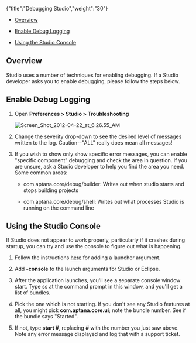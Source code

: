 {"title":"Debugging Studio","weight":"30"} 

*   [Overview](#Overview)
    
*   [Enable Debug Logging](#EnableDebugLogging)
    
*   [Using the Studio Console](#UsingtheStudioConsole)
    

## Overview

Studio uses a number of techniques for enabling debugging. If a Studio developer asks you to enable debugging, please follow the steps below.

## Enable Debug Logging

1.  Open **Preferences > Studio > Troubleshooting**
    
    ![Screen_Shot_2012-04-22_at_6.26.55_AM](/Images/appc/download/attachments/30083285/Screen_Shot_2012-04-22_at_6.26.55_AM.png)
2.  Change the severity drop-down to see the desired level of messages written to the log. Caution--"ALL" really does mean all messages!
    
3.  If you wish to show only show specific error messages, you can enable "specific component" debugging and check the area in question. If you are unsure, ask a Studio developer to help you find the area you need. Some common areas:
    
    *   com.aptana.core/debug/builder: Writes out when studio starts and stops building projects
        
    *   com.aptana.core/debug/shell: Writes out what processes Studio is running on the command line
        

## Using the Studio Console

If Studio does not appear to work properly, particularly if it crashes during startup, you can try and use the console to figure out what is happening.

1.  Follow the instructions [here](/docs/appc/Axway_Appcelerator_Studio/Axway_Appcelerator_Studio_Guide/Customizing_Studio/Adding_Command-Line_Options/) for adding a launcher argument.
    
2.  Add **\-console** to the launch arguments for Studio or Eclipse.
    
3.  After the application launches, you'll see a separate console window start. Type ss at the command prompt in this window, and you'll get a list of bundles.
    
4.  Pick the one which is not starting. If you don't see any Studio features at all, you might pick **com.aptana.core.ui**; note the bundle number. See if the bundle says "Started".
    
5.  If not, type **start #**, replacing **#** with the number you just saw above. Note any error message displayed and log that with a support ticket.